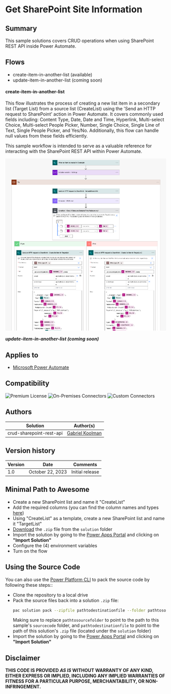 # Get SharePoint Site Information

## Summary

This sample solutions covers CRUD operations when using SharePoint REST API inside Power Automate.

## Flows

* create-item-in-another-list (available)
* update-item-in-another-list (coming soon)

#### create-item-in-another-list
This flow illustrates the process of creating a new list item in a secondary list (Target List) from a source list (CreateList) using the 'Send an HTTP request to SharePoint' action in Power Automate. It covers commonly used fields including: Content Type, Date, Date and Time, Hyperlink, Multi-select Choice, Multi-select People Picker, Number, Single Choice, Single Line of Text, Single People Picker, and Yes/No. Additionally, this flow can handle null values from these fields efficiently.

This sample workflow is intended to serve as a valuable reference for interacting with the SharePoint REST API within Power Automate.

![preview01](assets/preview01.png)

***update-item-in-another-list (coming soon)***

## Applies to

* [Microsoft Power Automate](https://docs.microsoft.com/power-automate/)

## Compatibility

![Premium License](https://img.shields.io/badge/Premium%20License-Not%20Required-green.svg "Premium license not required")
![On-Premises Connectors](https://img.shields.io/badge/On--Premises%20Connectors-No-green.svg "Does not use on-premise connectors")
![Custom Connectors](https://img.shields.io/badge/Custom%20Connectors-Not%20Required-green.svg "Does not use custom connectors")

## Authors

Solution|Author(s)
--------|---------
crud-sharepoint-rest-api | [Gabriel Koolman](https://www.linkedin.com/in/gabrielkoolman/)

## Version history

Version|Date|Comments
-------|----|--------
1.0|October 22, 2023|Initial release

## Minimal Path to Awesome

* Create a new SharePoint list and name it "CreateList"
* Add the required columns (you can find the column names and types [here](assets/sp-column-config.json))
* Using "CreateList" as a template, create a new SharePoint list and name it "TargetList"
* [Download](solution/crud-sharepoint-rest-api.zip) the `.zip` file from the `solution` folder
* Import the solution by going to the [Power Apps Portal](https://make.powerapps.com) and clicking on **"Import Solution"**
* Configure the (4) environment variables
* Turn on the flow

## Using the Source Code

You can also use the [Power Platform CLI](https://docs.microsoft.com/powerapps/developer/data-platform/powerapps-cli) to pack the source code by following these steps::

* Clone the repository to a local drive
* Pack the source files back into a solution `.zip` file:
  ```bash
  pac solution pack --zipfile pathtodestinationfile --folder pathtosourcefolder
  ```
  Making sure to replace `pathtosourcefolder` to point to the path to this sample's `sourcecode` folder, and `pathtodestinationfile` to point to the path of this solution's `.zip` file (located under the `solution` folder)
* Import the solution by going to the [Power Apps Portal](https://make.powerapps.com) and clicking on **"Import Solution"**

## Disclaimer

**THIS CODE IS PROVIDED *AS IS* WITHOUT WARRANTY OF ANY KIND, EITHER EXPRESS OR IMPLIED, INCLUDING ANY IMPLIED WARRANTIES OF FITNESS FOR A PARTICULAR PURPOSE, MERCHANTABILITY, OR NON-INFRINGEMENT.**

